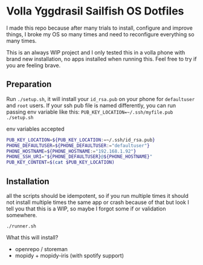 Volla Yggdrasil Sailfish OS Dotfiles
===

I made this repo because after many trials to install, configure and improve things, I broke my OS so many times and need to reconfigure everything so many times.

This is an always WIP project and I only tested this in a volla phone with brand new installation, no apps installed when running this. Feel free to try if you are feeling brave.


## Preparation

Run `./setup.sh`, it will install your `id_rsa.pub` on your phone for `defaultuser` and `root` users. If your ssh pub file is named differently, you can run passing env variable like this: `PUB_KEY_LOCATION=~/.ssh/myfile.pub ./setup.sh`

env variables accepted

```bash
PUB_KEY_LOCATION=${PUB_KEY_LOCATION:=~/.ssh/id_rsa.pub}
PHONE_DEFAULTUSER=${PHONE_DEFAULTUSER:="defaultuser"}
PHONE_HOSTNAME=${PHONE_HOSTNAME:="192.168.1.92"}
PHONE_SSH_URI="${PHONE_DEFAULTUSER}@${PHONE_HOSTNAME}"
PUB_KEY_CONTENT=$(cat $PUB_KEY_LOCATION)
```

## Installation

all the scripts should be idempotent, so if you run multiple times it should not install multiple times the same app or crash because of that but look I tell you that this is a WIP, so maybe I forgot some if or validation somewhere.

`./runner.sh`

What this will install?

- openrepo / storeman
- mopidy + mopidy-iris (with spotify support)
